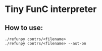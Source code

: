 # Tiny FunC interpreter

## How to use:

```
./refunpy contrs/<filename>
./refunpy contrs/<filename> --ast-on
```
